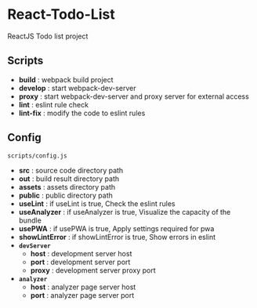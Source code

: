 # React-Todo-List
ReactJS Todo list project

## Scripts

* **build** : webpack build project
* **develop** : start webpack-dev-server
* **proxy** : start webpack-dev-server and proxy server for external access
* **lint** : eslint rule check
* **lint-fix** : modify the code to eslint rules

## Config

`scripts/config.js`

* **src** : source code directory path
* **out** : build result directory path
* **assets** : assets directory path
* **public** : public directory path
* **useLint** : if useLint is true, Check the eslint rules
* **useAnalyzer** : if useAnalyzer is true, Visualize the capacity of the bundle
* **usePWA** : if usePWA is true, Apply settings required for pwa
* **showLintError** : if showLintError is true, Show errors in eslint
* **`devServer`**
  * **host** : development server host
  * **port** : development server port
  * **proxy** : development server proxy port
* **`analyzer`**
  * **host** : analyzer page server host
  * **port** : analyzer page server port
